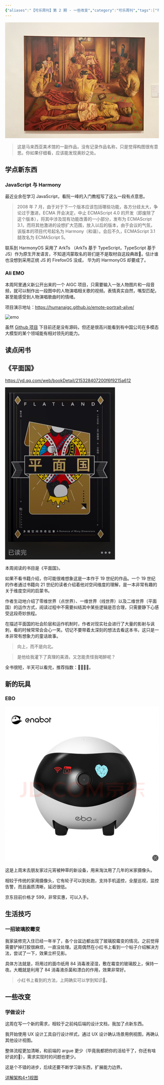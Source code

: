 ```yaml
---
{"aliases":"【可乐周刊】第 2 期 - 一些改变","category":"可乐周刊","tags":["可乐周刊"],"status":"published","link":"NA","date created":"2024-03-01 Fri 23:25:20","date modified":"2024-03-17 Sun 15:42:21","dg-publish":true,"permalink":"/Blog/Weekly/【可乐周刊】第 2 期 - 一些改变/","dgPassFrontmatter":true,"noteIcon":"1","created":"2024-03-01T23:25:20.735+08:00","updated":"2024-03-17T15:42:21.890+08:00"}
---
```


![Pasted image 20240301233430](https://github.com/Yunz93/PicRepo/raw/main/image/%E9%A9%AC%E6%9D%A5%E8%A5%BF%E4%BA%9A%E7%BE%8E%E6%9C%AF%E9%A6%86%E4%BD%9C%E5%93%81%201.png)

> 这是马来西亚美术馆的一副作品，没有记录作品名称，只是觉得构图很有意思。你如果仔细看，应该能发现奥妙之处。

## 学点新东西

### JavaScript 与 Harmony

最近业余在学习 JavaScript，看阮一峰的入门教程写了这么一段有点意思。

>2008 年 7 月，由于对于下一个版本应该包括哪些功能，各方分歧太大，争论过于激进，ECMA 开会决定，中止 ECMAScript 4.0 的开发（即废除了这个版本），将其中涉及现有功能改善的一小部分，发布为 ECMAScript 3.1，而将其他激进的设想扩大范围，放入以后的版本，由于会议的气氛，该版本的项目代号起名为 Harmony（和谐）。会后不久，ECMAScript 3.1 就改名为 ECMAScript 5。

联系到 HarmonyOS 采用了 ArkTs （ArkTs 基于 TypeScript，TypeScript 基于 JS）作为原生开发语言，不知道鸿蒙取名的哥们是不是取材自这段典故🤣。估计谁也没想到采用正统 JS 的 FirefoxOS 没成， 华为的 HarmonyOS 却要成了。

### Ali EMO

本周阿里通义新公开出来的一个 AIGC 项目，只需要输入一张人物图片和一段音频，就可以制作出一段图中的人物演唱相关歌的视频。表情真实自然，嘴型匹配，甚至能感受到人物演唱歌曲时的情绪。

项目演示地址：<https://humanaigc.github.io/emote-portrait-alive/>

![emo](https://res.cloudinary.com/marcomontalbano/image/upload/v1710148597/video_to_markdown/images/youtube--VlJ71kzcn9Y-c05b58ac6eb4c4700831b2b3070cd403.jpg)

虽然 [Github 项目](https://github.com/HumanAIGC/EMO) 下目前还是没有源码，但还是很高兴能看到有中国公司在多模态大模型的某个领域能有相对领先的能力。

## 读点闲书

## 《平面国》

<https://yd.qq.com/web/bookDetail/215328407200f6f9215a612>

![Pasted image 20240301235511|200](https://github.com/Yunz93/PicRepo/raw/main/image/%E5%B9%B3%E9%9D%A2%E5%9B%BD.png)

本周阅读的书目是《平面国》。

如果不看书籍介绍，你可能很难想象这是一本作于 19 世纪的作品。一个 19 世纪的作者通过书籍向 21 世纪的读者介绍着他对空间维度的理解，是一本非常有趣的关于维度空间的启蒙书。

作者生动地介绍了零维世界（点世界）、一维世界（线世界）以及二维世界（平面国）的运作方式，阅读过程中不需要纠结其中某些逻辑是否合理，只需要静下心感受这段奇妙旅程。

在描述平面国的社会阶层和运作机制时，作者对现实社会进行了大量的影射与讽刺，看的时候常常会会心一笑。切记不要带着太深刻的想法去看这本书，这只是一本非常有想象力的童话故事。

>向上，而不是向北。

>是他给我灌下了真理的美酒，又怎能责怪我喝醉呢？

全书很短，半天可以看完，推荐指数：🌟🌟🌟🌟。

## 新的玩具

### EBO

![Pasted image 20240302194721|200](https://github.com/Yunz93/PicRepo/raw/main/image/ebo.png)

这是上周末去朋友家过元宵被种草的新设备，用来淘汰用了几年的米家摄像头。

相较于传统的家用摄像头，它有轮子可以到处跑，支持手机遥控，全屋巡视，监控告警，而且画质清晰，延迟很低。

京东目前价格才 599，非常实惠，可以入手。

## 生活技巧

### 一招玻璃胶霉变

我家装修完入住已经一年半了，各个台盆边都出现了玻璃胶霉变的情况。之前觉得需要铲掉打胶很麻烦，一直没处理。这周偶然在小红书上看到一个帖子介绍解决方法，尝试了一下，效果立杆见影。

具体方法就是，将用过的面巾纸用 84 消毒液浸湿，敷在霉变的玻璃胶上，保持一夜。大概就是利用了 84 消毒液杀菌和漂白的作用，效果非常好。

>小红书上看到的方法，上网确实可以学到知识🤣。

## 一些改变

### 学做设计

这周在写一个新的需求，相较于之前纯后端的设计文档，我加了点新东西。

我开始使用 UX 设计工具自行设计样式，通过 UX 设计确认场景用例视图，再确认其他设计视图。

整体流程更加清晰，和前端的 argue 更少（毕竟我都把你的活给干了，你还有啥好说的🤣），需求实现时的问题也更少。

这是个不错的进步，后续还要不断学习新东西，扩展能力边界。

[详解架构4+1视图](https://bbs.huaweicloud.com/blogs/375202)

